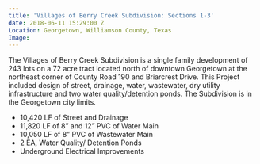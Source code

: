 ```yaml
---
title: 'Villages of Berry Creek Subdivision: Sections 1-3'
date: 2018-06-11 15:29:00 Z
Location: Georgetown, Williamson County, Texas
Image: 
---
```


The Villages of Berry Creek Subdivision is a single family development of 243 lots on a 72 acre tract located north of downtown Georgetown at the northeast corner of County Road 190 and Briarcrest Drive.  This Project included design of street, drainage, water, wastewater, dry utility infrastructure and two water quality/detention ponds.  The Subdivision is in the Georgetown city limits. 
* 10,420 LF of Street and Drainage
* 11,820 LF of 8” and 12” PVC of Water Main
* 10,050 LF of 8” PVC of Wastewater Main
* 2 EA, Water Quality/ Detention Ponds
* Underground Electrical Improvements